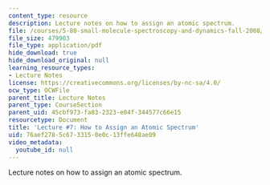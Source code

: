 ```yaml
---
content_type: resource
description: Lecture notes on how to assign an atomic spectrum.
file: /courses/5-80-small-molecule-spectroscopy-and-dynamics-fall-2008/76aef2785c6733150e0c13ffe648ae09_07_580ln_fa08.pdf
file_size: 479903
file_type: application/pdf
hide_download: true
hide_download_original: null
learning_resource_types:
- Lecture Notes
license: https://creativecommons.org/licenses/by-nc-sa/4.0/
ocw_type: OCWFile
parent_title: Lecture Notes
parent_type: CourseSection
parent_uid: 45cbf973-fa83-2323-e04f-344577c66e15
resourcetype: Document
title: 'Lecture #7: How to Assign an Atomic Spectrum'
uid: 76aef278-5c67-3315-0e0c-13ffe648ae09
video_metadata:
  youtube_id: null
---
```

Lecture notes on how to assign an atomic spectrum.